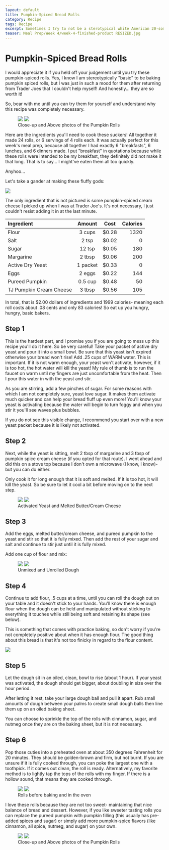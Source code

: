 ```yaml
---
layout: default
title: Pumpkin-Spiced Bread Rolls
category: Recipe
tags: Recipe
excerpt: Sometimes I try to not be a sterotypical white American 20-something female. Other times I just embrace it.
teaser: Meal Prep/Week 4/week-4-finished-product RESIZED.jpg
---
```


# Pumpkin-Spiced Bread Rolls

I would appreciate it if you held off your judgement until you try these pumpkin-spiced rolls. Yes, I know I am stereotypically "basic" to be baking pumpkin spiced rolls, but I was just in such a mood for them after returning from Trader Joes that I couldn't help myself! And honestly... they are so worth it!

So, bear with me until you can try them for yourself and understand why this recipe was completely necessary. 

<figure class="half">
  <img src="{{ site.url }}/images/Meal Prep/Week 4/Pumpkin Rolls/Close-Up of Pumpkin Rolls RESIZED.jpg">
  <img src="{{ site.url }}/images/Meal Prep/Week 4/Pumpkin Rolls/Pumpkin Rolls (above) RESIZED.jpg">
	<figcaption>Close-up and Above photos of the Pumpkin Rolls</figcaption>
</figure>

Here are the ingredients you'll need to cook these suckers! All together it made 24 rolls, or 6 servings of 4 rolls each. It was actually perfect for this week's meal prep, because all together I had exactly 6 "breakfasts", 6 lunches, and 6 dinners made. I put "breakfast" in quotations because while these rolls were intended to be my breakfast, they definitely did not make it that long. That is to say... I might've eaten them all too quickly. 

Anyhoo...

Let's take a gander at making these fluffy gods:

<img src="{{ site.url }}/images/Meal Prep/Week 4/Pumpkin Rolls/Pumpkin Roll Ingredients RESIZED.jpg">

The only ingredient that is not pictured is some pumpkin-spiced cream cheese I picked up when I was at Trader Joe's. It's not necessary, I just couldn't resist adding it in at the last minute. 

**Ingredient** | **Amount** | **Cost** |   **Calories**
|:------------- |:-------------:| :-----:|   -----:|
Flour	|3	cups	| $0.28 |	1320
Salt	|2	tsp	| $0.02 |	0
Sugar	|12	tsp	| $0.05 |	180
Margarine|	2	tbsp	| $0.06 |	200
Active Dry Yeast|	1	packet	| $0.33 |	0
Eggs |	2	eggs|	 $0.22 |	144
Pureed Pumpkin|	0.5	cup	| $0.48 |	50
TJ Pumpkin Cream Cheese	|3	tbsp|	 $0.56 |	105

In total, that is $2.00 dollars of ingredients and 1999 calories- meaning each roll costs about .08 cents and only 83 calories! So eat up you hungry, hungry, basic bakers. 

<h2> Step 1 </h2>

This is the hardest part, and I promise you if you are going to mess up this recipe you'll do it here. So be very careful! Take your packet of active dry yeast and pour it into a small bowl. Be sure that this yeast isn't expired otherwise your bread won't rise!
Add .25 cups of WARM water. This is important. If it is not warm enough, your yeast won't activate, however, if it is too hot, the hot water will kill the yeast! My rule of thumb is to run the faucet on warm until my fingers are just uncomfortable from the heat. Then I pour this water in with the yeast and stir. 

As you are stirring, add a few pinches of sugar. For some reasons with which I am not completely sure, yeast love sugar. It makes them activate much quicker and can help your bread fluff up even more! You'll know your yeast is activating because the water will begin to turn foggy and when you stir it you'll see waves plus bubbles. 

If you do not see this visible change, I recommend you start over with a new yeast packet because it is likely not activated. 

<h2> Step 2 </h2>

Next, while the yeast is sitting, melt 2 tbsp of margarine and 3 tbsp of pumpkin spice cream cheese (if you opted for that route). I went ahead and did this on a stove top because I don't own a microwave (I know, I know)- but you can do either. 

Only cook it for long enough that it is soft and melted. If it is too hot, it will kill the yeast. So be sure to let it cool a bit before moving on to the next step. 

<figure class="half">
  <img src="{{ site.url }}/images/Meal Prep/Week 4/Pumpkin Rolls/Yeast RESIZED.jpg">
  <img src="{{ site.url }}/images/Meal Prep/Week 4/Pumpkin Rolls/Melting Cream Cheese and Butter RESIZED.jpg">
	<figcaption>Activated Yeast and Melted Butter/Cream Cheese</figcaption>
</figure>

<h2> Step 3 </h2>

Add the eggs, melted butter/cream cheese, and pureed pumpkin to the yeast and stir so that it is fully mixed. Then add the rest of your sugar and salt and continue to stir just until it is fully mixed. 

Add one cup of flour and mix: 

<figure class="half">
  <img src="{{ site.url }}/images/Meal Prep/Week 4/Pumpkin Rolls/Unmixed Dough RESIZED.jpg">
  <img src="{{ site.url }}/images/Meal Prep/Week 4/Pumpkin Rolls/Unrolled Dough RESIZED.jpg">
	<figcaption>Unmixed and Unrolled Dough</figcaption>
</figure>

<h2> Step 4 </h2>

Continue to add flour, .5 cups at a time, until you can roll the dough out on your table and it doesn't stick to your hands. You'll know there is enough flour when the dough can be held and manipulated without sticking to everything it touches while still being soft and retaining its shape (see below). 

This is something that comes with practice baking, so don't worry if you're not completely positive about when it has enough flour. The good thing about this bread is that it's not too finicky in regard to the flour content. 

<img src="{{ site.url }}/images/Meal Prep/Week 4/Pumpkin Rolls/Dough Firmness RESIZED.jpg">

<h2> Step 5 </h2>

Let the dough sit in an oiled, clean, bowl to rise (about 1 hour). If your yeast was activated, the dough should get bigger, about doubling in size over the hour period. 

After letting it rest, take your large dough ball and pull it apart. Rub small amounts of dough between your palms to create small dough balls then line them up on an oiled baking sheet. 

You can choose to sprinkle the top of the rolls with cinnamon, sugar, and nutmeg once they are on the baking sheet, but it is not necessary. 

<h2> Step 6 </h2>

Pop those cuties into a preheated oven at about 350 degrees Fahrenheit for 20 minutes. They should be golden-brown and firm, but not burnt. If you are unsure if it is fully cooked through, you can poke the largest one with a toothpick. If it comes out clean, the roll is ready. Alternatively, my favorite method is to lightly tap the tops of the rolls with my finger. If there is a hollow sound, that means they are cooked through. 

<figure class="half">
  <img src="{{ site.url }}/images/Meal Prep/Week 4/Pumpkin Rolls/Webp.net-resizeimage (25).jpg">
  <img src="{{ site.url }}/images/Meal Prep/Week 4/Pumpkin Rolls/Pumpkin Rolls in Oven RESIZED.jpg">
	<figcaption>Rolls before baking and in the oven</figcaption>
</figure>

I love these rolls because they are not too sweet- maintaining that nice balance of bread and dessert. However, if you like sweeter tasting rolls you can replace the pureed pumpkin with pumpkin filling (this usually has pre-added spices and sugar) or simply add more pumpkin-spice flavors (like cinnamon, all spice, nutmeg, and sugar) on your own. 

<figure class="half">
  <img src="{{ site.url }}/images/Meal Prep/Week 4/Pumpkin Rolls/Close-Up of Pumpkin Rolls RESIZED.jpg">
  <img src="{{ site.url }}/images/Meal Prep/Week 4/Pumpkin Rolls/Pumpkin Rolls (above) RESIZED.jpg">
	<figcaption>Close-up and Above photos of the Pumpkin Rolls</figcaption>
</figure>
